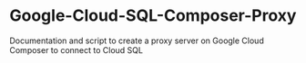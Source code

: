 # Google-Cloud-SQL-Composer-Proxy
Documentation and script to create a proxy server on Google Cloud Composer to connect to Cloud SQL
